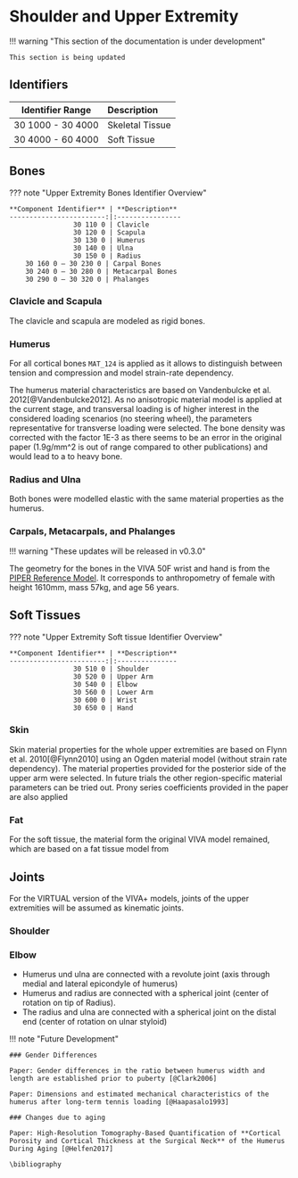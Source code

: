 # Shoulder and Upper Extremity

!!! warning "This section of the documentation is under development"
    
    This section is being updated
    
## Identifiers


**Identifier Range** | **Description**
:-------------------:|:---------------
  30 1000 - 30 4000  | Skeletal Tissue
  30 4000 - 60 4000  | Soft Tissue

## Bones

??? note "Upper Extremity Bones Identifier Overview"

    **Component Identifier** | **Description**
    ------------------------:|:----------------
                    30 110 0 | Clavicle
                    30 120 0 | Scapula
                    30 130 0 | Humerus
                    30 140 0 | Ulna
                    30 150 0 | Radius
        30 160 0 – 30 230 0 | Carpal Bones
        30 240 0 – 30 280 0 | Metacarpal Bones
        30 290 0 – 30 320 0 | Phalanges

### Clavicle and Scapula

The clavicle and scapula are modeled as rigid bones. 

### Humerus

For all cortical bones `MAT_124` is applied as it allows to distinguish between tension and compression and model strain-rate dependency.

The humerus material characteristics are based on Vandenbulcke et al. 2012[@Vandenbulcke2012]. As no anisotropic material model is applied at the current stage, and transversal loading is of higher interest in the considered loading scenarios (no steering wheel), the parameters representative for transverse loading were selected. The bone density was corrected with the factor 1E-3 as there seems to be an error in the original paper (1.9g/mm^2 is out of range compared to other publications) and would lead to a to heavy bone. 

<!-- TODO: Implement strain rate dependency and plasticity (compression and tension). 

Notes for future improvements:

For HUMOS [@Duprey2007], ratios between traction and compression parameters were calculated. Compression parameters divided by the traction parameters of these animal humerus gave the following ratios:

    For the Young modulus E: between 0.34 and 0.5 (0.3 applied)

    For the maximum stress σ max: between 1.15 and 1.5 (1.5 applied)

    For the maximum strain ∊ max: between 2.5 and 3 (2.67 applied)

Using these ratios, compression parameters were found from human traction parameters as follows:

    Young modulus E = 6000 MPa

    Poisson's coefficient ν = 0.3

    Maximum stress σ max = 135 MPa

    Maximum strain ∊ max = 0.04

Tension parameters described in the same publication:

    Young modulus E = 18,000 MPa

    Poisson's coefficient ν = 0.3

    Maximum stress σ max = 90 MPa

    Maximum strain ∊ max = 0.015
-->

### Radius and Ulna

Both bones were modelled elastic with the same material properties as the humerus. 

### Carpals, Metacarpals, and Phalanges

!!! warning "These updates will be released in v0.3.0"
    

The geometry for the bones in the VIVA 50F wrist and hand is from the [PIPER Reference Model](https://gitlab.inria.fr/piper/misc_models/-/tree/master/registration_reference_model/22_REF_LTE635_Assembly). It corresponds to anthropometry of female with height 1610mm, mass 57kg, and age 56 years.


<!-- TODO:
#### To be implemented later on 

Paper: Cortical thickness analysis of the **proximal humerus** [@Majed2017]

Paper: Regional variations of **cortical bone in the humeral head region**: A preliminary study [@Wang2018]

Paper: (Cortical thickness on the shaft) Measurement of the bony anatomy of the humerus using magnetic resonance imaging [@Murdoch2002]

Paper: Three-dimensional distribution of trabecular bone density and cortical thickness in the **distal humerus** [@Diederichs2009]

 -->
## Soft Tissues

??? note "Upper Extremity Soft tissue Identifier Overview"

    **Component Identifier** | **Description**
    ------------------------:|:---------------
                    30 510 0 | Shoulder
                    30 520 0 | Upper Arm
                    30 540 0 | Elbow
                    30 560 0 | Lower Arm
                    30 600 0 | Wrist
                    30 650 0 | Hand

### Skin

Skin material properties for the whole upper extremities are based on Flynn et al. 2010[@Flynn2010] using an Ogden material model (without strain rate dependency).
The material properties provided for the posterior side of the upper arm were selected. In future trials the other region-specific material parameters can be tried out. 
Prony series coefficients provided in the paper are also applied 

<!-- (TODO: Check if variables are consistent within simplified example) -->

### Fat

For the soft tissue, the material form the original VIVA model remained, which are based on a fat tissue model from 

<!-- ### Muscle -->

## Joints

For the VIRTUAL version of the VIVA+ models, joints of the upper extremities will be assumed as kinematic joints.

### Shoulder

### Elbow

- Humerus und ulna are connected with a revolute joint (axis through medial and lateral epicondyle of humerus)
- Humerus and radius are connected with a spherical joint (center of rotation on tip of Radius). 
- The radius and ulna are connected with a spherical joint on the distal end (center of rotation on ulnar styloid)

!!! note "Future Development" 
        
    ### Gender Differences

    Paper: Gender differences in the ratio between humerus width and length are established prior to puberty [@Clark2006]

    Paper: Dimensions and estimated mechanical characteristics of the humerus after long-term tennis loading [@Haapasalo1993]

    ### Changes due to aging

    Paper: High-Resolution Tomography-Based Quantification of **Cortical Porosity and Cortical Thickness at the Surgical Neck** of the Humerus During Aging [@Helfen2017]

    \bibliography

